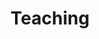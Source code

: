 ---
title: Teaching
teaching_philosophy: <p>Each person comes to music with different expectations and goals. As a teacher who has worked with early beginners as well as adult students, I try to understand where the student is coming from and help them discover where they want to project themselves. I believe that sharing my genuine passion for music and my love for the violin is the best starting point.  I think of teaching as a discovery journey. The teacher's role should be of assistance in discovering the traditions of the great violinists as well as finding their own voice and expression. I commit to help my students to explore a wide variety of violin playing traditions (violin schools and techniques) and styles (composers and genres). In addition to this, I encourage them to develop their own musical personality and to be aware of their bodies as they engage in sound production.</p> <p>I incorporate body mapping concepts such as naturalness as a guiding principle (finding what is comfortable and efficient), interdependence of all elements involved in violin playing (proportions and balance), and the relationship of mind to muscles (mental control over physical movement).</p><p>In my training, I have discovered that understanding the language of music from an analytical point of view has helped me to better express myself. I encourage musical analysis to improve memorization, coherence, and expression.</p> <p>I strongly believe that music should ultimately connect the community functioning as a social unifier while celebrating diversity. In my studio I intend to create a comfortable atmosphere for everyone to share who they are and explore music together.</p>
studio_policy: <li>30/45/60 minutes in-person or virtual lessons offered.</li><li> Multiple payment method options--Paypal, Venmo, Zelle, cash, check, etc. </li> <li> Reschedule at least 24 hours before the start of the  lesson. </li> <li> Practice, practice, practice! Be prepared for lessons.</li>
tp_image: /images/headshot-4.jpg
sp_image: /images/headshot-1.jpg
contact_image: /images/headshot-6.jpg
---